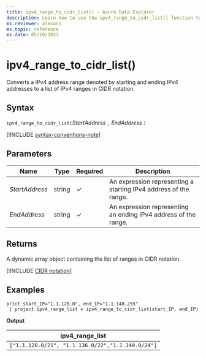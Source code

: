 ```yaml
---
title: ipv4_range_to_cidr_list() - Azure Data Explorer
description: Learn how to use the ipv4_range_to_cidr_list() function to convert IPv4 address range to a list of CIDR ranges.
ms.reviewer: alexans
ms.topic: reference
ms.date: 05/10/2023
---
```

# ipv4_range_to_cidr_list()

Converts a IPv4 address range denoted by starting and ending IPv4 addresses to a list of IPv4 ranges in CIDR notation.

## Syntax

`ipv4_range_to_cidr_list(`*StartAddress* `,` *EndAddress* `)`

[!INCLUDE [syntax-conventions-note](../../includes/syntax-conventions-note.md)]

## Parameters

| Name | Type | Required | Description |
|--|--|--|--|
| *StartAddress*| string | &check; | An expression representing a starting IPv4 address of the range.|
| *EndAddress*| string | &check; | An expression representing an ending IPv4 address of the range.|

## Returns

A dynamic array object containing the list of ranges in CIDR notation.

[!INCLUDE [CIDR notation](../../includes/ip-prefix-notation.md)]

## Examples


```kusto
print start_IP="1.1.128.0", end_IP="1.1.140.255"
 | project ipv4_range_list = ipv4_range_to_cidr_list(start_IP, end_IP)
```

**Output**

|ipv4_range_list|
|--|
|`["1.1.128.0/21", "1.1.136.0/22","1.1.140.0/24"]`|
